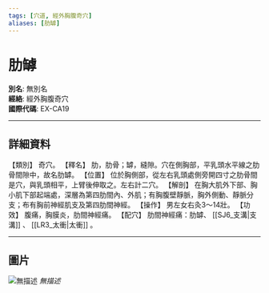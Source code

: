 ```yaml
---
tags: [穴道, 經外胸腹奇穴]
aliases: [肋罅]
---
```


# 肋罅

**別名**: 無別名  
**經絡**: 經外胸腹奇穴  
**國際代碼**: EX-CA19  

---

## 詳細資料
【類別】
奇穴。
【釋名】
肋，肋骨；罅，縫隙。穴在側胸部，平乳頭水平線之肋骨間隙中，故名肋罅。
【位置】
位於胸側部，從左右乳頭處側旁開四寸之肋骨間是穴，與乳頭相平，上臂後伸取之。左右計二穴。
【解剖】
在胸大肌外下部、胸小肌下部起端處，深層為第四肋間內、外肌；有胸腹壁靜脈，胸外側動、靜脈分支；布有胸前神經肌支及第四肋間神經。
【操作】
男左女右灸3～14壯。
【功效】
腹痛，胸膜炎，肋間神經痛。
【配穴】
肋間神經痛：肋罅、 [[SJ6_支溝|支溝]] 、 [[LR3_太衝|太衝]] 。

---

## 圖片
![無描述](https://yibian.hopto.org/pic/shu16/503.gif)
_無描述_

